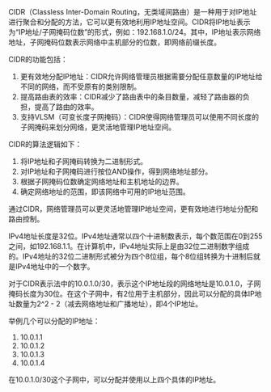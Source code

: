 CIDR（Classless Inter-Domain Routing，无类域间路由）是一种用于对IP地址进行聚合和分配的方法，它可以更有效地利用IP地址空间。CIDR将IP地址表示为“IP地址/子网掩码位数”的形式，例如：192.168.1.0/24。其中，IP地址表示网络地址，子网掩码位数表示网络中主机部分的位数，即网络前缀长度。

CIDR的功能包括：
1. 更有效地分配IP地址：CIDR允许网络管理员根据需要分配任意数量的IP地址给不同的网络，而不受原有的类别限制。
2. 提高路由表的效率：CIDR减少了路由表中的条目数量，减轻了路由器的负担，提高了路由的效率。
3. 支持VLSM（可变长度子网掩码）：CIDR使得网络管理员可以使用不同长度的子网掩码来划分网络，更灵活地管理IP地址空间。

CIDR的算法逻辑如下：
1. 将IP地址和子网掩码转换为二进制形式。
2. 对IP地址和子网掩码进行按位AND操作，得到网络地址部分。
3. 根据子网掩码位数确定网络地址和主机地址的边界。
4. 确定网络地址的范围，即该网络中可用的IP地址范围。

通过CIDR，网络管理员可以更灵活地管理IP地址空间，更有效地进行地址分配和路由控制。

IPv4地址长度是32位。IPv4地址通常以四个十进制数表示，每个数范围在0到255之间，如192.168.1.1。在计算机中，IPv4地址实际上是由32位二进制数字组成的。IPv4地址的32位二进制形式被分为四个8位组，每个8位组转换为十进制后就是IPv4地址中的一个数字。


对于CIDR表示法中的10.0.1.0/30，表示这个IP地址段的网络地址是10.0.1.0，子网掩码长度为30位。在这个子网中，有2位用于主机部分，因此可以分配的具体IP地址数量为2^2 - 2（减去网络地址和广播地址），即4个IP地址。

举例几个可以分配的IP地址：
1. 10.0.1.1
2. 10.0.1.2
3. 10.0.1.3
4. 10.0.1.4

在10.0.1.0/30这个子网中，可以分配并使用以上四个具体的IP地址。